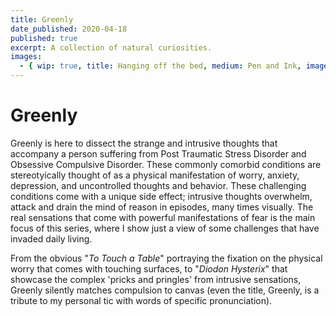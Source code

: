 ```yaml
---
title: Greenly
date_published: 2020-04-18
published: true
excerpt: A collection of natural curiosities.
images:
  - { wip: true, title: Hanging off the bed, medium: Pen and Ink, image: static/images/1-hanging-off-the-bed.webp }
---
```


# Greenly

Greenly is here to dissect the strange and intrusive thoughts that accompany a person suffering from Post Traumatic Stress Disorder and Obsessive Compulsive Disorder. These commonly comorbid conditions are stereotyically thought of as a physical manifestation of worry, anxiety, depression, and uncontrolled thoughts and behavior. These challenging conditions come with a unique side effect; intrusive thoughts overwhelm, attack and drain the mind of reason in episodes, many times visually. The real sensations that come with powerful manifestations of fear is the main focus of this series, where I show just a view of some challenges that have invaded daily living.

From the obvious "*To Touch a Table*" portraying the fixation on the physical worry that comes with touching surfaces, to "*Diodon Hysterix*" that showcase the complex 'pricks and pringles' from intrusive sensations, Greenly silently matches compulsion to canvas (even the title, Greenly, is a tribute to my personal tic with words of specific pronunciation).
